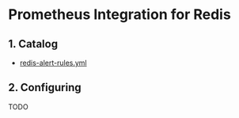 # Prometheus Integration for Redis

## 1. Catalog

- [redis-alert-rules.yml](redis-alert-rules.yml)

## 2. Configuring

TODO
